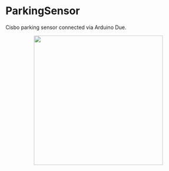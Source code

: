 # ParkingSensor
Cisbo parking sensor connected via Arduino Due.
<p align="center">
  <img src="C:\Users\rmk3541\Downloads\parkingsensorhwphotos\IMG_20160628_133641319.jpg" width="350"/>
</p>
